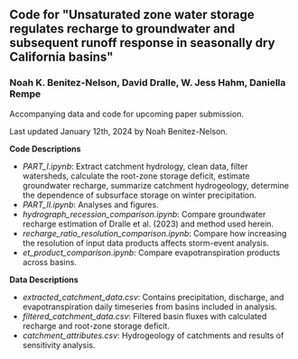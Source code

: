## Code for "Unsaturated zone water storage regulates recharge to groundwater and subsequent runoff response in seasonally dry California basins"

### Noah K. Benitez-Nelson, David Dralle, W. Jess Hahm, Daniella Rempe

Accompanying data and code for upcoming paper submission.

Last updated January 12th, 2024 by Noah Benitez-Nelson.

**Code Descriptions**
- *PART_I.ipynb*:  Extract catchment hydrology, clean data, filter watersheds, calculate the root-zone storage deficit, estimate groundwater recharge, summarize catchment hydrogeology, determine the dependence of subsurface storage on winter precipitation. 
- *PART_II.ipynb*:  Analyses and figures.
- *hydrograph_recession_comparison.ipynb*:  Compare groundwater recharge estimation of Dralle et al. (2023) and method used herein.
- *recharge_ratio_resolution_comparison.ipynb*:  Compare how increasing the resolution of input data products affects storm-event analysis. 
- *et_product_comparison.ipynb*:  Compare evapotranspiration products across basins.

**Data Descriptions**
- *extracted_catchment_data.csv*:  Contains precipitation, discharge, and evapotranspiration daily timeseries from basins included in analysis.
- *filtered_catchment_data.csv*:  Filtered basin fluxes with calculated recharge and root-zone storage deficit.
- *catchment_attributes.csv*:  Hydrogeology of catchments and results of sensitivity analysis.
